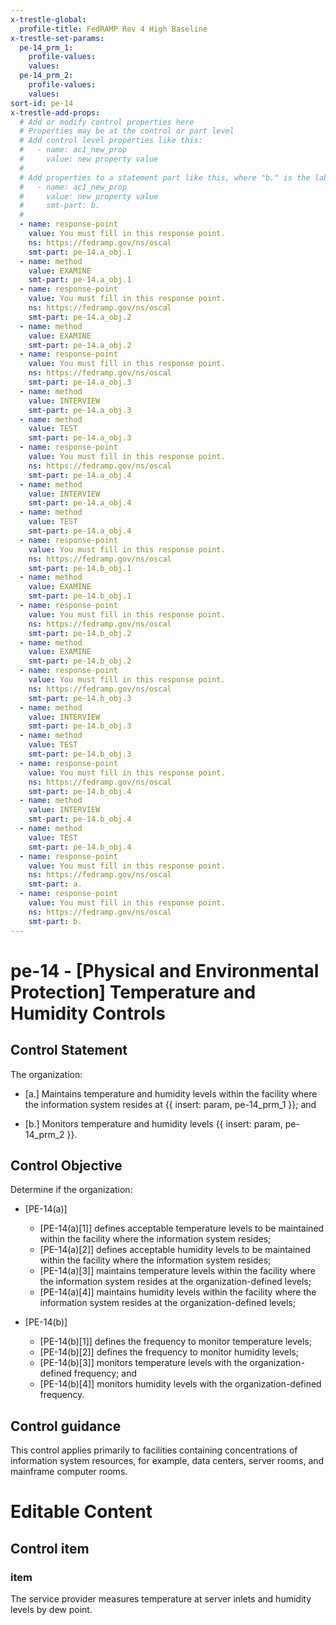 ```yaml
---
x-trestle-global:
  profile-title: FedRAMP Rev 4 High Baseline
x-trestle-set-params:
  pe-14_prm_1:
    profile-values:
    values:
  pe-14_prm_2:
    profile-values:
    values:
sort-id: pe-14
x-trestle-add-props:
  # Add or modify control properties here
  # Properties may be at the control or part level
  # Add control level properties like this:
  #   - name: ac1_new_prop
  #     value: new property value
  #
  # Add properties to a statement part like this, where "b." is the label of the target statement part
  #   - name: ac1_new_prop
  #     value: new property value
  #     smt-part: b.
  #
  - name: response-point
    value: You must fill in this response point.
    ns: https://fedramp.gov/ns/oscal
    smt-part: pe-14.a_obj.1
  - name: method
    value: EXAMINE
    smt-part: pe-14.a_obj.1
  - name: response-point
    value: You must fill in this response point.
    ns: https://fedramp.gov/ns/oscal
    smt-part: pe-14.a_obj.2
  - name: method
    value: EXAMINE
    smt-part: pe-14.a_obj.2
  - name: response-point
    value: You must fill in this response point.
    ns: https://fedramp.gov/ns/oscal
    smt-part: pe-14.a_obj.3
  - name: method
    value: INTERVIEW
    smt-part: pe-14.a_obj.3
  - name: method
    value: TEST
    smt-part: pe-14.a_obj.3
  - name: response-point
    value: You must fill in this response point.
    ns: https://fedramp.gov/ns/oscal
    smt-part: pe-14.a_obj.4
  - name: method
    value: INTERVIEW
    smt-part: pe-14.a_obj.4
  - name: method
    value: TEST
    smt-part: pe-14.a_obj.4
  - name: response-point
    value: You must fill in this response point.
    ns: https://fedramp.gov/ns/oscal
    smt-part: pe-14.b_obj.1
  - name: method
    value: EXAMINE
    smt-part: pe-14.b_obj.1
  - name: response-point
    value: You must fill in this response point.
    ns: https://fedramp.gov/ns/oscal
    smt-part: pe-14.b_obj.2
  - name: method
    value: EXAMINE
    smt-part: pe-14.b_obj.2
  - name: response-point
    value: You must fill in this response point.
    ns: https://fedramp.gov/ns/oscal
    smt-part: pe-14.b_obj.3
  - name: method
    value: INTERVIEW
    smt-part: pe-14.b_obj.3
  - name: method
    value: TEST
    smt-part: pe-14.b_obj.3
  - name: response-point
    value: You must fill in this response point.
    ns: https://fedramp.gov/ns/oscal
    smt-part: pe-14.b_obj.4
  - name: method
    value: INTERVIEW
    smt-part: pe-14.b_obj.4
  - name: method
    value: TEST
    smt-part: pe-14.b_obj.4
  - name: response-point
    value: You must fill in this response point.
    ns: https://fedramp.gov/ns/oscal
    smt-part: a.
  - name: response-point
    value: You must fill in this response point.
    ns: https://fedramp.gov/ns/oscal
    smt-part: b.
---
```


# pe-14 - \[Physical and Environmental Protection\] Temperature and Humidity Controls

## Control Statement

The organization:

- \[a.\] Maintains temperature and humidity levels within the facility where the information system resides at {{ insert: param, pe-14_prm_1 }}; and

- \[b.\] Monitors temperature and humidity levels {{ insert: param, pe-14_prm_2 }}.

## Control Objective

Determine if the organization:

- \[PE-14(a)\]

  - \[PE-14(a)[1]\] defines acceptable temperature levels to be maintained within the facility where the information system resides;
  - \[PE-14(a)[2]\] defines acceptable humidity levels to be maintained within the facility where the information system resides;
  - \[PE-14(a)[3]\] maintains temperature levels within the facility where the information system resides at the organization-defined levels;
  - \[PE-14(a)[4]\] maintains humidity levels within the facility where the information system resides at the organization-defined levels;

- \[PE-14(b)\]

  - \[PE-14(b)[1]\] defines the frequency to monitor temperature levels;
  - \[PE-14(b)[2]\] defines the frequency to monitor humidity levels;
  - \[PE-14(b)[3]\] monitors temperature levels with the organization-defined frequency; and
  - \[PE-14(b)[4]\] monitors humidity levels with the organization-defined frequency.

## Control guidance

This control applies primarily to facilities containing concentrations of information system resources, for example, data centers, server rooms, and mainframe computer rooms.

# Editable Content

<!-- Make additions and edits below -->
<!-- The above represents the contents of the control as received by the profile, prior to additions. -->
<!-- If the profile makes additions to the control, they will appear below. -->
<!-- The above markdown may not be edited but you may edit the content below, and/or introduce new additions to be made by the profile. -->
<!-- If there is a yaml header at the top, parameter values may be edited. Use --set-parameters to incorporate the changes during assembly. -->
<!-- The content here will then replace what is in the profile for this control, after running profile-assemble. -->
<!-- The added parts in the profile for this control are below.  You may edit them and/or add new ones. -->
<!-- Each addition must have a heading either of the form ## Control my_addition_name -->
<!-- or ## Part a. (where the a. refers to one of the control statement labels.) -->
<!-- "## Control" parts are new parts added after the statement part. -->
<!-- "## Part" parts are new parts added into the top-level statement part with that label. -->
<!-- Subparts may be added with nested hash levels of the form ### My Subpart Name -->
<!-- underneath the parent ## Control or ## Part being added -->
<!-- See https://ibm.github.io/compliance-trestle/tutorials/ssp_profile_catalog_authoring/ssp_profile_catalog_authoring for guidance. -->

## Control item

### item

The service provider measures temperature at server inlets and humidity levels by dew point.
